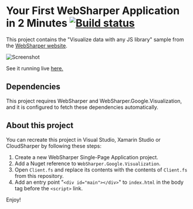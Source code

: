 # Your First WebSharper Application in 2 Minutes [![Build status](https://ci.appveyor.com/api/projects/status/1csfcydik0j4afhc?svg=true)](https://ci.appveyor.com/project/IntelliFactory/websharper-googlevisualization-sample)


This project contains the "Visualize data with any JS library" sample
from the [WebSharper website](http://websharper.com).

![Screenshot](WebSharper.GoogleVisualization.Sample.png)

See it running live [here.](https://websharper-samples.github.io/GoogleVisualization)

## Dependencies

This project requires WebSharper and WebSharper.Google.Visualization, and it is configured to fetch these dependencies automatically.

## About this project

You can recreate this project in Visual Studio, Xamarin Studio or CloudSharper by following these steps:

 1. Create a new WebSharper Single-Page Application project.
 2. Add a Nuget reference to `WebSharper.Google.Visualization`.
 3. Open `Client.fs` and replace its contents with the contents of `Client.fs` from this repository.
 4. Add an entry point "`<div id="main"></div>`" to `index.html` in the body tag before the `<script>` link.

Enjoy!
